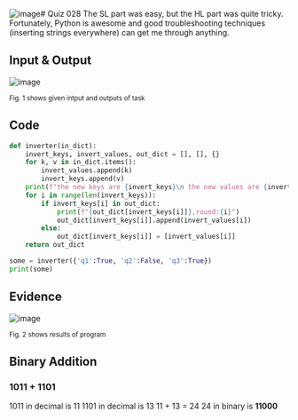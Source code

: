 ![image](https://github.com/Amine-Itani/Quizzes/assets/123438294/72d9641e-d484-4a8c-9b3e-fc0534239fed)# Quiz 028
The SL part was easy, but the HL part was quite tricky. Fortunately, Python is awesome and good troubleshooting techniques (inserting strings everywhere) can get me through anything.

## Input & Output
![image](https://github.com/Amine-Itani/Quizzes/assets/123438294/9bf9dbce-88cc-468d-9fa1-646286210791)

<sub>Fig. 1 shows given intput and outputs of task
## Code

```py
def inverter(in_dict):
    invert_keys, invert_values, out_dict = [], [], {}
    for k, v in in_dict.items():
        invert_values.append(k)
        invert_keys.append(v)
    print(f"the new keys are {invert_keys}\n the new values are {invert_values}")
    for i in range(len(invert_keys)):
        if invert_keys[i] in out_dict:
            print(f"{out_dict[invert_keys[i]]},round:{i}")
            out_dict[invert_keys[i]].append(invert_values[i])
        else:
            out_dict[invert_keys[i]] = [invert_values[i]]
    return out_dict

some = inverter({'q1':True, 'q2':False, 'q3':True})
print(some)
```

## Evidence
![image](https://github.com/Amine-Itani/Quizzes/assets/123438294/e867cf7b-db87-49ff-9768-b525463d18f9)

<sub>Fig. 2 shows results of program

## Binary Addition
### 1011 + 1101 

1011 in decimal is 11
1101 in decimal is 13
11 + 13 = 24
24 in binary is **11000**

